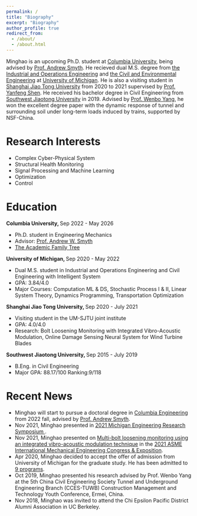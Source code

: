 ```yaml
---
permalink: /
title: "Biography"
excerpt: "Biography"
author_profile: true
redirect_from: 
  - /about/
  - /about.html
---
```




Minghao is an upcoming Ph.D. student at [Columbia University](https://www.columbia.edu/), being advised by [Prof. Andrew Smyth](http://www.columbia.edu/cu/civileng/smyth/CV.html). He recieved dual M.S. degree from [the Industrial and Operations Engineering](https://ioe.engin.umich.edu/) and [the Civil and Environmental Engineering](https://cee.engin.umich.edu/) at [University of Michigan](https://umich.edu/). He is also a visiting student in [Shanghai Jiao Tong University](https://en.sjtu.edu.cn/) from 2020 to 2021 supervised by [Prof. Yanfeng Shen](https://amis.sjtu.edu.cn/En/Content?w=129&p=96). He received his bachelor degree in Civil Engineering from [Southwest Jiaotong University](https://en.swjtu.edu.cn/) in 2019. Advised by [Prof. Wenbo Yang](https://faculty.swjtu.edu.cn/yangwenbo/en/index.htm), he won the excellent degree paper with the dynamic response of tunnel and surrounding soil under long-term loads induced by trains, supported by NSF-China.


# Research Interests
* Complex Cyber-Physical System
* Structural Health Monitoring
* Signal Processing and Machine Learning
* Optimization
* Control


# Education
<b>Columbia University, </b>Sep 2022 - May 2026
* Ph.D. student in Engineering Mechanics
* Advisor: [Prof. Andrew W. Smyth](http://www.columbia.edu/cu/civileng/smyth/CV.html)
* [The Academic Family Tree](https://academictree.org/etree/tree.php?pid=725649&pnodecount=8&cnodecount=4&fontsize=1)

<b>University of Michigan, </b>Sep 2020 - May 2022
* Dual M.S. student in Industrial and Operations Engineering and Civil Engineering with Intelligent System
* GPA: 3.84/4.0
* Major Courses: Computation ML & DS, Stochastic Process I & II, Linear System Theory, Dynamics Programming, Transportation Optimization 
  
<b> Shanghai Jiao Tong University, </b>Sep 2020 - July 2021
* Visiting student in the UM-SJTU joint institute
* GPA: 4.0/4.0
* Research: Bolt Loosening Monitoring with Integrated Vibro-Acoustic Modulation, Online Damage Sensing Neural System for Wind Turbine Blades 
  
<b> Southwest Jiaotong University, </b>Sep 2015 - July 2019
* B.Eng. in Civil Engineering
* Major GPA: 88.17/100 Ranking:9/118


# Recent News
* Minghao will start to pursue a doctoral degree in [Columbia Engineering](https://www.engineering.columbia.edu/) from 2022 fall, advised by [Prof. Andrew Smyth](http://www.columbia.edu/cu/civileng/smyth/CV.html).
* Nov 2021, Minghao presented in [2021 Michigan Engineering Research Symposium ](https://ers.engin.umich.edu/). 
* Nov 2021, Minghao presented on [Multi-bolt loosening monitoring using an integrated vibro-acoustic modulation technique](https://drive.google.com/file/d/1YmTo6sdOVJ44JbfnHd3MnJmkRb6pPZ2h/view?usp=sharing) in the [2021 ASME International Mechanical Engineering Congress & Exposition](https://asme.pinetec.com/imece2021/). 
* Apr 2020, Minghao decided to accept the offer of admission from University of Michigan for the graduate study. He has been admitted to [9 programs](http://goatman1.github.io/files/OfferCollection-M.Chen.pdf).
* Oct 2019, Minghao presented his research advised by Prof. Wenbo Yang at the 5th China Civil Engineering Society Tunnel and Underground Engineering Branch (CCES-TUWB) Construction Management and Technology Youth Conference, Ermei, China.
* Nov 2018, Minghao was invited to attend the Chi Epsilon Pacific District Alumni Association in UC Berkeley.


